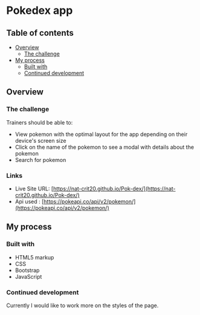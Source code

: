 # Pokedex app

## Table of contents

- [Overview](#overview)
  - [The challenge](#the-challenge)
- [My process](#my-process)
  - [Built with](#built-with)
  - [Continued development](#continued-development)

## Overview

### The challenge

Trainers should be able to:

- View pokemon with the optimal layout for the app depending on their device's screen size
- Click on the name of the pokemon to see a modal with details about the pokemon
- Search for pokemon

### Links

- Live Site URL: [https://nat-crit20.github.io/Pok-dex/](https://nat-crit20.github.io/Pok-dex/)
- Api used : [https://pokeapi.co/api/v2/pokemon/](https://pokeapi.co/api/v2/pokemon/)

## My process

### Built with

- HTML5 markup
- CSS
- Bootstrap
- JavaScript

### Continued development

Currently I would like to work more on the styles of the page.

